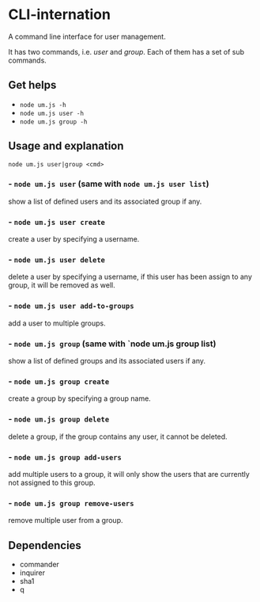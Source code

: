 # CLI-internation

A command line interface for user management.

It has two commands, i.e. *user* and *group*. Each of them has a set of sub commands.

## Get helps

* `node um.js -h`
* `node um.js user -h`
* `node um.js group -h`

## Usage and explanation

`node um.js user|group <cmd>`

### - `node um.js user` (same with `node um.js user list`)
show a list of defined users and its associated group if any.

### - `node um.js user create`
create a user by specifying a username.

### - `node um.js user delete`
delete a user by specifying a username, if this user has been assign to any group, it will be removed as well.

### - `node um.js user add-to-groups`
add a user to multiple groups. 

### - `node um.js group` (same with `node um.js group list)
show a list of defined groups and its associated users if any.

### - `node um.js group create`
create a group by specifying a group name.

### - `node um.js group delete`
delete a group, if the group contains any user, it cannot be deleted.

### - `node um.js group add-users`
add multiple users to a group, it will only show the users that are currently not assigned to this group.

### - `node um.js group remove-users`
remove multiple user from a group.

## Dependencies

* commander 
* inquirer 
* sha1
* q
